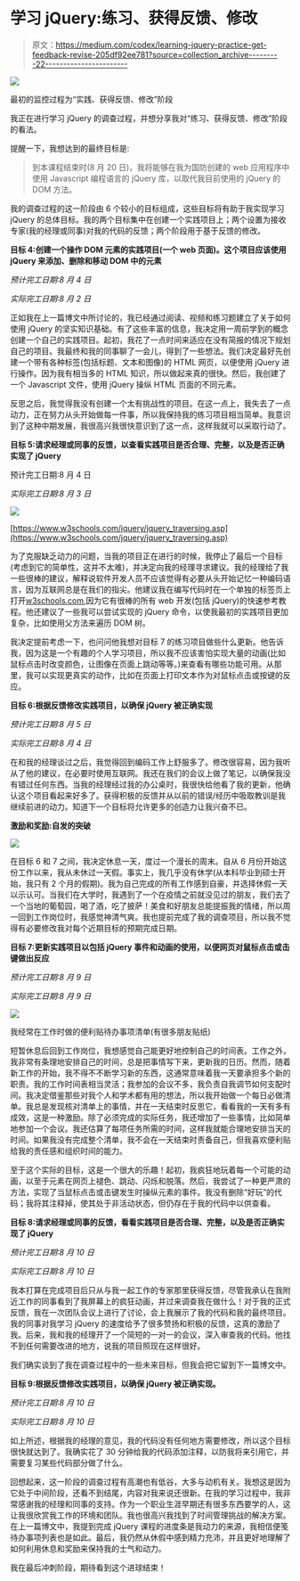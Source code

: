 # 学习 jQuery:练习、获得反馈、修改

> 原文：<https://medium.com/codex/learning-jquery-practice-get-feedback-revise-205df92ee781?source=collection_archive---------22----------------------->

![](img/046c731ab37b328d0eb687e49d938a0c.png)

最初的监控过程为“实践、获得反馈、修改”阶段

我正在进行学习 jQuery 的调查过程，并想分享我对“练习、获得反馈、修改”阶段的看法。

提醒一下，我想达到的最终目标是:

> 到本课程结束时(8 月 20 日)，我将能够在我为国防创建的 web 应用程序中使用 Javascript 编程语言的 jQuery 库，以取代我目前使用的 jQuery 的 DOM 方法。

我的调查过程的这一阶段由 6 个较小的目标组成，这些目标将有助于我实现学习 jQuery 的总体目标。我的两个目标集中在创建一个实践项目上；两个设置为接收专家(我的经理或同事)对我的代码的反馈；两个阶段用于基于反馈的修改。

**目标 4:创建一个操作 DOM 元素的实践项目(一个 web 页面)。这个项目应该使用 jQuery 来添加、删除和移动 DOM 中的元素**

*预计完工日期:8 月 4 日*

*实际完工日期:8 月 2 日*

正如我在上一篇博文中所讨论的，我已经通过阅读、视频和练习题建立了关于如何使用 jQuery 的坚实知识基础。有了这些丰富的信息，我决定用一周前学到的概念创建一个自己的实践项目。起初，我花了一点时间来适应在没有简报的情况下规划自己的项目。我最终和我的同事聊了一会儿，得到了一些想法。我们决定最好先创建一个带有各种标签(包括标题、文本和图像)的 HTML 网页，以便使用 jQuery 进行操作。因为我有相当多的 HTML 知识，所以做起来真的很快。然后，我创建了一个 Javascript 文件，使用 jQuery 操纵 HTML 页面的不同元素。

反思之后，我觉得我没有创建一个太有挑战性的项目。在这一点上，我失去了一点动力，正在努力从头开始做每一件事，所以我保持我的练习项目相当简单。我意识到了这种中期发展，我很高兴我很快意识到了这一点，这样我就可以采取行动了。

**目标 5:请求经理或同事的反馈，以查看实践项目是否合理、完整，以及是否正确实现了 jQuery**

预计完工日期:8 月 4 日

*实际完工日期:8 月 3 日*

![](img/23a7fbea90e0d48aa4ba4f1f96e8f4c9.png)

[https://www.w3schools.com/jquery/jquery_traversing.asp](https://www.w3schools.com/jquery/jquery_traversing.asp)

为了克服缺乏动力的问题，当我的项目正在进行的时候，我停止了最后一个目标(考虑到它的简单性，这并不太难)，并决定向我的经理寻求建议。我的经理给了我一些很棒的建议，解释说软件开发人员不应该觉得有必要从头开始记忆一种编码语言，因为互联网总是在我们的指尖。他建议我在编写代码时在一个单独的标签页上打开[w3schools.com](http://w3schools.com),因为它有很棒的所有 web 开发(包括 jQuery)的快速参考教程。他还建议了一些我可以尝试实现的 jQuery 命令，以使我最初的实践项目更加复杂，比如使用父方法来遍历 DOM 树。

我决定提前考虑一下，也问问他我想对目标 7 的练习项目做些什么更新。他告诉我，因为这是一个有趣的个人学习项目，所以我不应该害怕实现大量的动画(比如鼠标点击时改变颜色，让图像在页面上跳动等等。)来查看有哪些功能可用。从那里，我可以实现更真实的动作，比如在页面上打印文本作为对鼠标点击或按键的反应。

**目标 6:根据反馈修改实践项目，以确保 jQuery 被正确实现**

*预计完工日期:8 月 5 日*

*实际完工日期:8 月 4 日*

在和我的经理谈过之后，我觉得回到编码工作上舒服多了。修改很容易，因为我听从了他的建议，在必要时使用互联网。我还在我们的会议上做了笔记，以确保我没有错过任何东西。当我的经理经过我的办公桌时，我很快给他看了我的更新，他确认这个项目看起来好多了。获得积极的反馈并从以前的错误/经历中吸取教训是我继续前进的动力。知道下一个目标将允许更多的创造力让我兴奋不已。

**激励和奖励:自发的突破**

![](img/8086640ec8b093d19722a824430d1269.png)

在目标 6 和 7 之间，我决定休息一天，度过一个漫长的周末。自从 6 月份开始这份工作以来，我从未休过一天假。事实上，我几乎没有休学(从本科毕业到硕士开始，我只有 2 个月的假期)。我为自己完成的所有工作感到自豪，并选择休假一天以示认可。当我们在大学时，我遇到了一个在疫情之前就没见过的朋友，我们去了一个当地的葡萄园，喝了酒，吃了披萨！美食和好朋友总能提振我的情绪，所以周一回到工作岗位时，我感觉神清气爽。我也提前完成了我的调查项目，所以我不觉得有必要修改我对每个近期目标的预期完成日期。

**目标 7:更新实践项目以包括 jQuery 事件和动画的使用，以便网页对鼠标点击或击键做出反应**

*预计完工日期:8 月 9 日*

*实际完工日期:8 月 9 日*

![](img/cf82f7fa60af91507766d8efce0d9779.png)

我经常在工作时做的便利贴待办事项清单(有很多朋友贴纸)

短暂休息后回到工作岗位，我想感觉自己能更好地控制自己的时间表。工作之外，我非常有条理地安排自己的时间，总是把事情写下来，更新我的日历。然而，随着新工作的开始，我不得不不断学习新的东西，这通常意味着我一天要承担多个新的职责。我的工作时间表相当灵活；我参加的会议不多，我负责自我调节如何支配时间。我决定借鉴那些对我个人和学术都有用的想法，所以我开始做一个每日必做清单。我总是发现核对清单上的事情，并在一天结束时反思它，看看我的一天有多有成效，这是一种激励。除了必须完成的实际任务，我还增加了一些事情，比如简单地参加一个会议。我还估算了每项任务所需的时间，这样我就能合理地安排当天的时间。如果我没有完成整个清单，我不会在一天结束时责备自己，但我喜欢便利贴给我的责任感和组织时间的能力。

至于这个实际的目标，这是一个很大的乐趣！起初，我疯狂地玩着每一个可能的动画，以至于元素在网页上褪色、跳动、闪烁和脱落。然后，我尝试了一种更严肃的方法，实现了当鼠标点击或击键发生时操纵元素的事件。我没有删除“好玩”的代码；我将其注释掉，使其处于非活动状态，但仍存在于我的代码中以供查看。

**目标 8:请求经理或同事的反馈，看看实践项目是否合理、完整，以及是否正确实现了 jQuery**

*预计完工日期:8 月 10 日*

*实际完工日期:8 月 10 日*

我本打算在完成项目后只从与我一起工作的专家那里获得反馈，尽管我承认在我附近工作的同事看到了我屏幕上的疯狂动画，并过来调查我在做什么！对于我的正式反馈，我在一次团队会议上进行了讨论，会上我展示了我的代码和我的最终项目。我的同事对我学习 jQuery 的速度给予了很多赞扬和积极的反馈，这真的激励了我。后来，我和我的经理开了一个简短的一对一的会议，深入审查我的代码。他找不到任何需要改进的地方，说我的项目照现在这样很好。

我们确实谈到了我在调查过程中的一些未来目标，但我会把它留到下一篇博文中。

**目标 9:根据反馈修改实践项目，以确保 jQuery 被正确实现。**

*预计完工日期:8 月 10 日*

*实际完工日期:8 月 10 日*

如上所述，根据我的经理的意见，我的代码没有任何地方需要修改，所以这个目标很快就达到了。我确实花了 30 分钟给我的代码添加注释，以防我将来引用它，并需要复习某些代码部分做了什么。

回想起来，这一阶段的调查过程有高潮也有低谷，大多与动机有关。我想这是因为它处于中间阶段，还看不到结尾，内容对我来说还很新。在我的学习过程中，我非常感谢我的经理和同事的支持。作为一个职业生涯早期还有很多东西要学的人，这让我很欣赏我工作的环境和团队。我也很高兴我找到了时间管理挑战的解决方案。在上一篇博文中，我提到完成 jQuery 课程的进度条是我动力的来源，我相信便笺待办事项列表也是如此。最后，我仍然从休假中感到精力充沛，并且更好地理解了如何利用休息和奖励来保持我的士气和动力。

我在最后冲刺阶段，期待看到这个进球结束！
